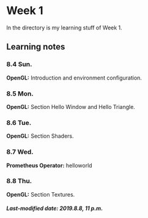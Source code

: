 # Week 1

In the directory is my learning stuff of  Week 1.

## Learning notes

### 8.4 Sun.

**OpenGL:** Introduction and environment configuration.

### 8.5 Mon.

**OpenGL:** Section Hello Window and Hello Triangle.

### 8.6 Tue.

**OpenGL:** Section Shaders.

### 8.7 Wed.

**Prometheus Operator:** helloworld

### 8.8 Thu.

**OpenGL:** Section Textures.

##### Last-modified date: 2019.8.8, 11 p.m.